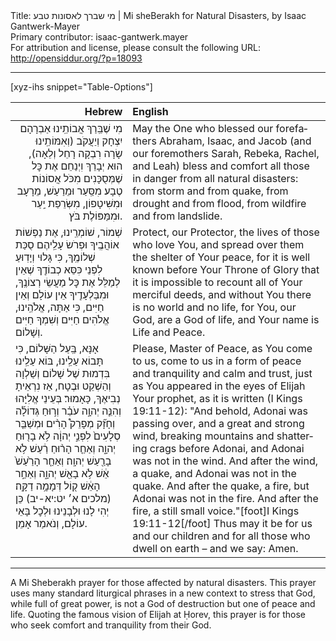 <html>
<head></head>
<body>
Title: מי שברך לאסונות טבע | Mi sheBerakh for Natural Disasters, by Isaac Gantwerk-Mayer<br />
Primary contributor: isaac-gantwerk.mayer<br />
For attribution and license, please consult the following URL: <a href="http://opensiddur.org/?p=18093">http://opensiddur.org/?p=18093</a>
<p />
<hr />

[xyz-ihs snippet="Table-Options"]<table style="margin-left: auto; margin-right: auto;" class="draggable">
<thead><tr><th id="x" style="text-align: right;">Hebrew</th><th style="text-align: left;">English</th></tr></thead>
<tbody>
<tr><td style="vertical-align:top;">
<div class="liturgy" lang="he" style="text-align: right;">
מִי שֶׁבֵּֽרַךְ אֲבוֹתֵֽינוּ אַבְרָהָם יִצְחָק וְיַעֲקֹב 
(וְאִמּוֹתֵֽינוּ שָׂרָה רִבְקָה רָחֵל וְלֵאָה), 
הוּא יְבָרֵךְ וִיְנַחֵם אֶת כׇּל שֶׁמְּסֻכָּנִים מִכֹּל אֲסוֹנוֹת טֶבָע׃ 
מִסַּֽעַר וּמֵרַעַשׁ, 
מֵרָעָב וּמִשִּׁיטָפוֹן, 
מִשְּׂרֵפַת יַֽעַר וּמִמַּפּוֹלֶת בֹּץ. 
</span></div></td>
 
<td style="vertical-align:top;"><div class="english" lang="en">
May the One who blessed our forefathers Abraham, Isaac, and Jacob 
(and our foremothers Sarah, Rebeka, Rachel, and Leah) 
bless and comfort all those in danger from all natural disasters: 
from storm and from quake, 
from drought and from flood, 
from wildfire and from landslide. 
</div></td></tr>


<tr><td style="vertical-align:top;">
<div class="liturgy" lang="he">
שְׁמוֹר, שׁוֹמְרֵֽינוּ, אֶת נַפְשׁוֹת אוֹהֲבֶֽיךָ 
וּפְרֹשׂ עָלֵֽיהֶם סֻכַּת שְׁלוֹמֶֽךָ, 
כִּי גָּלוּי וְיָדֽוּעַ לִפְנֵי כִּסֵּא כְבוֹדֶֽךָ 
שֶׁאֵין לְמַלֵּל אֶת כׇּל מַעֲשֵׂי רְצוֹנֶֽךָ, 
וּמִבַּלְעָדֶֽיךָ אֵין עוֹלָם וְאֵין חַיִּים, 
כִּי אַתָּה, אֱלֹהֵֽינוּ, אֱלֹהִים חַיִּים וְשִׁמְךָ חַיִּים וְשָׁלוֹם. 
</span></div></td>
 
<td style="vertical-align:top;"><div class="english" lang="en">
Protect, our Protector, the lives of those who love You, 
and spread over them the shelter of Your peace, 
for it is well known before Your Throne of Glory 
that it is impossible to recount all of Your merciful deeds, 
and without You there is no world and no life, 
for You, our God, are a God of life, and Your name is Life and Peace. 
</div></td></tr>


<tr><td style="vertical-align:top;">
<div class="liturgy" lang="he">
אָנָּא, בַּֽעַל הַשָּׁלוֹם, כִּי תָּבוֹא עַלֵֽינוּ, 
בּוֹא עַלֵֽינוּ בִּדְמוּת שֶׁל שָׁלוֹם וְשַׁלְוָה וְהַשְׁקֵט וּבֶטָח, 
אַז נִרְאֵיתָ בְּעֵינֵי אֱלִיָּהוּ‎ נְבִיאֶךָ, כָּאָמוּר׃
וְהִנֵּ֧ה יְהוָ֣ה עֹבֵ֗ר 
וְר֣וּחַ גְּדוֹלָ֡ה וְחָזָ֞ק מְפָרֵק֩ הָרִ֨ים וּמְשַׁבֵּ֤ר סְלָעִים֙ לִפְנֵ֣י יְהוָ֔ה 
לֹ֥א בָר֖וּחַ יְהוָ֑ה 
וְאַחַ֤ר הָר֨וּחַ רַ֔עַשׁ 
לֹ֥א בָרַ֖עַשׁ יְהוָֽה׃ 
וְאַחַ֤ר הָרַ֙עַשׁ֙ אֵ֔שׁ 
לֹ֥א בָאֵ֖שׁ יְהוָ֑ה 
וְאַחַ֣ר הָאֵ֔שׁ ק֖וֹל דְּמָמָ֥ה דַקָּֽה׃ <span class="citation">(מלכים א׳ יט:יא-יב)</span>
כֵּן יְהִי לָנוּ 
וּלְבָנֵינוּ 
וּלְכׇל בָּאֵי עוֹלָם, 
וְנֹאמַר אָמֵן.
</span></div></td>
 
<td style="vertical-align:top;"><div class="english" lang="en">
Please, Master of Peace, as You come to us, 
come to us in a form of peace and tranquility and calm and trust,
 just as You appeared in the eyes of Elijah Your prophet, as it is written <span class="citation">(I Kings 19:11-12)</span>:
"And behold, Adonai was passing over, 
and a great and strong wind, breaking mountains and shattering crags before Adonai, 
and Adonai was not in the wind. 
And after the wind, a quake, 
and Adonai was not in the quake. 
And after the quake, a fire, 
but Adonai was not in the fire. 
And after the fire, a still small voice."[foot]I Kings 19:11-12[/foot]
Thus may it be for us 
and our children 
and for all those who dwell on earth –
and we say: Amen.
</div></td>
</tr>
</tbody></table>

<hr />

A Mi Sheberakh prayer for those affected by natural disasters. This prayer uses many standard liturgical phrases in a new context to stress that God, while full of great power, is not a God of destruction but one of peace and life. Quoting the famous vision of Elijah at Ḥorev, this prayer is for those who seek comfort and tranquility from their God.
</body>
</html>